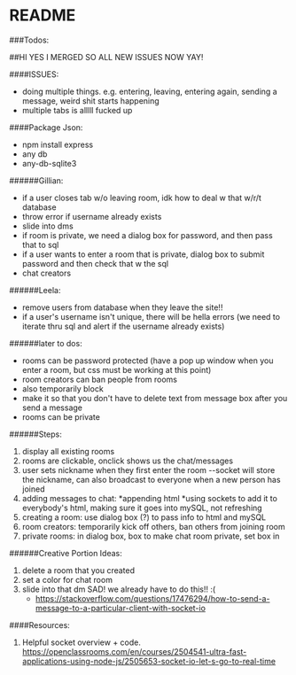 # README #

###Todos:

##HI YES I MERGED SO ALL NEW ISSUES NOW YAY!

####ISSUES:
- doing multiple things. e.g. entering, leaving, entering again, sending a message, weird shit starts happening
- multiple tabs is alllll fucked up

####Package Json:
- npm install express
- any db
- any-db-sqlite3

######Gillian:
- if a user closes tab w/o leaving room, idk how to deal w that w/r/t database
- throw error if username already exists
- slide into dms
- if room is private, we need a dialog box for password, and then pass that to sql
- if a user wants to enter a room that is private, dialog box to submit password and then check that w the sql
- chat creators 

######Leela:
- remove users from database when they leave the site!!
- if a user's username isn't unique, there will be hella errors (we need to iterate thru sql and alert if the username already exists)

######later to dos:
- rooms can be password protected (have a pop up window when you enter a room, but css must be working at this point)
- room creators can ban people from rooms
- also temporarily block
- make it so that you don't have to delete text from message box after you send a message
- rooms can be private

######Steps:
1. display all existing rooms
2. rooms are clickable, onclick shows us the chat/messages
3. user sets nickname when they first enter the room --socket will store the nickname, can also broadcast to everyone when a new person has joined
4. adding messages to chat:
    *appending html
    *using sockets to add it to everybody's html, making sure it goes into mySQL, not refreshing
5. creating a room: use dialog box (?) to pass info to html and mySQL
6. room creators: temporarily kick off others, ban others from joining room
7. private rooms: in dialog box, box to make chat room private, set box in

######Creative Portion Ideas:
1. delete a room that you created
2. set a color for chat room
3. slide into that dm SAD! we already have to do this!! :( 
    * https://stackoverflow.com/questions/17476294/how-to-send-a-message-to-a-particular-client-with-socket-io 

####Resources:
  1. Helpful socket overview + code. https://openclassrooms.com/en/courses/2504541-ultra-fast-applications-using-node-js/2505653-socket-io-let-s-go-to-real-time 

  


